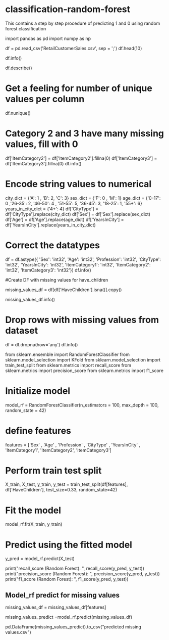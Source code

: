# classification-random-forest
This contains a step by step procedure of predicting 1 and 0 using random forest classification

import pandas as pd
import numpy as np

df = pd.read_csv('RetailCustomerSales.csv', sep = ';')
df.head(10)

df.info()

df.describe()

# Get a feeling for number of unique values per column
df.nunique()

# Category 2 and 3 have many missing values, fill with 0 
df['ItemCategory2'] = df['ItemCategory2'].fillna(0)
df['ItemCategory3'] = df['ItemCategory3'].fillna(0)
df.info()

# Encode string values to numerical 
city_dict = {'A': 1 , 'B': 2, 'C': 3}
sex_dict = {'F': 0 , 'M': 1}
age_dict = {'0-17': 0 ,'26-35': 2, '46-50': 4 , '51-55': 5, '36-45': 3, '18-25': 1, '55+': 6}
years_in_city_dict = {'4+': 4}
df['CityType'] = df['CityType'].replace(city_dict)
df['Sex'] = df['Sex'].replace(sex_dict)
df['Age'] = df['Age'].replace(age_dict)
df['YearsInCity'] = df['YearsInCity'].replace(years_in_city_dict)

# Correct the datatypes 
df = df.astype({  'Sex': 'int32',
                  'Age': 'int32', 
                  'Profession': 'int32',
                  'CityType': 'int32',
                  'YearsInCity': 'int32',
                  'ItemCategory1': 'int32', 
                  'ItemCategory2': 'int32',
                  'ItemCategory3': 'int32'})
df.info()

#Create DF with missing values for have_children


missing_values_df = df[df['HaveChildren'].isna()].copy()



missing_values_df.info()

# Drop rows with missing values from dataset 
df = df.dropna(how='any')
df.info()

from sklearn.ensemble import RandomForestClassifier
from sklearn.model_selection import KFold
from sklearn.model_selection import train_test_split
from sklearn.metrics import recall_score 
from sklearn.metrics import precision_score
from sklearn.metrics import f1_score

# Initialize model 
model_rf = RandomForestClassifier(n_estimators = 100, max_depth = 100, random_state = 42)

# define features
features = ['Sex'          ,
            'Age'          ,
            'Profession'   ,
            'CityType'     ,
            'YearsInCity'  ,
            'ItemCategory1',
            'ItemCategory2', 
            'ItemCategory3']
            
# Perform train test split 
X_train, X_test, y_train, y_test = train_test_split(df[features], df['HaveChildren'], test_size=0.33, random_state=42)

# Fit the model 
model_rf.fit(X_train, y_train)

# Predict using the fitted model
y_pred = model_rf.predict(X_test)

print("recall_score (Random Forest): ", recall_score(y_pred, y_test))
print("precision_score (Random Forest): ", precision_score(y_pred, y_test))
print("f1_score (Random Forest): ", f1_score(y_pred, y_test))

## Model_rf predict for missing values
missing_values_df = missing_values_df[features]


missing_values_predict =model_rf.predict(missing_values_df)


pd.DataFrame(missing_values_predict).to_csv("predicted missing values.csv")


